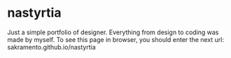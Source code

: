 # nastyrtia
Just a simple portfolio of designer. Everything from design to coding was made by myself.
To see this page in browser, you should enter the next url:
sakramento.github.io/nastyrtia
